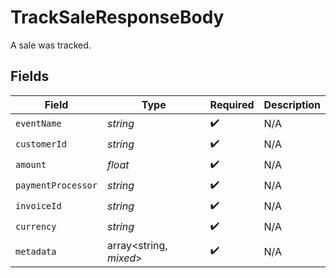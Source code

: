 # TrackSaleResponseBody

A sale was tracked.


## Fields

| Field                  | Type                   | Required               | Description            |
| ---------------------- | ---------------------- | ---------------------- | ---------------------- |
| `eventName`            | *string*               | :heavy_check_mark:     | N/A                    |
| `customerId`           | *string*               | :heavy_check_mark:     | N/A                    |
| `amount`               | *float*                | :heavy_check_mark:     | N/A                    |
| `paymentProcessor`     | *string*               | :heavy_check_mark:     | N/A                    |
| `invoiceId`            | *string*               | :heavy_check_mark:     | N/A                    |
| `currency`             | *string*               | :heavy_check_mark:     | N/A                    |
| `metadata`             | array<string, *mixed*> | :heavy_check_mark:     | N/A                    |